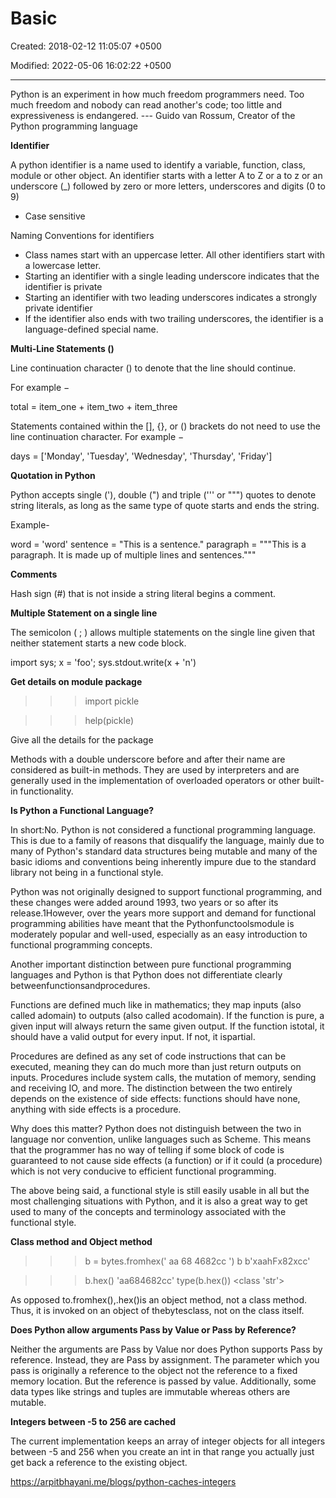 # Basic

Created: 2018-02-12 11:05:07 +0500

Modified: 2022-05-06 16:02:22 +0500

---

Python is an experiment in how much freedom programmers need. Too much freedom and nobody can read another's code; too little and expressiveness is endangered. --- Guido van Rossum, Creator of the Python programming language



**Identifier**

A python identifier is a name used to identify a variable, function, class, module or other object. An identifier starts with a letter A to Z or a to z or an underscore (_) followed by zero or more letters, underscores and digits (0 to 9)
-   Case sensitive



Naming Conventions for identifiers
-   Class names start with an uppercase letter. All other identifiers start with a lowercase letter.
-   Starting an identifier with a single leading underscore indicates that the identifier is private
-   Starting an identifier with two leading underscores indicates a strongly private identifier
-   If the identifier also ends with two trailing underscores, the identifier is a language-defined special name.



**Multi-Line Statements ()**

Line continuation character () to denote that the line should continue.

For example −

total = item_one + 
item_two + 
item_three

Statements contained within the [], {}, or () brackets do not need to use the line continuation character. For example −



days = ['Monday', 'Tuesday', 'Wednesday',
'Thursday', 'Friday']



**Quotation in Python**

Python accepts single ('), double (") and triple (''' or """) quotes to denote string literals, as long as the same type of quote starts and ends the string.

Example-

word = 'word'
sentence = "This is a sentence."
paragraph = """This is a paragraph. It is
made up of multiple lines and sentences."""



**Comments**

Hash sign (#) that is not inside a string literal begins a comment.



**Multiple Statement on a single line**

The semicolon ( ; ) allows multiple statements on the single line given that neither statement starts a new code block.

import sys; x = 'foo'; sys.stdout.write(x + 'n')



**Get details on module package**

>>> import pickle

>>> help(pickle)

Give all the details for the package



Methods with a double underscore before and after their name are considered as built-in methods. They are used by interpreters and are generally used in the implementation of overloaded operators or other built-in functionality.



**Is Python a Functional Language?**

In short:No. Python is not considered a functional programming language. This is due to a family of reasons that disqualify the language, mainly due to many of Python's standard data structures being mutable and many of the basic idioms and conventions being inherently impure due to the standard library not being in a functional style.



Python was not originally designed to support functional programming, and these changes were added around 1993, two years or so after its release.1However, over the years more support and demand for functional programming abilities have meant that the Pythonfunctoolsmodule is moderately popular and well-used, especially as an easy introduction to functional programming concepts.



Another important distinction between pure functional programming languages and Python is that Python does not differentiate clearly betweenfunctionsandprocedures.



Functions are defined much like in mathematics; they map inputs (also called adomain) to outputs (also called acodomain). If the function is pure, a given input will always return the same given output. If the function istotal, it should have a valid output for every input. If not, it ispartial.



Procedures are defined as any set of code instructions that can be executed, meaning they can do much more than just return outputs on inputs. Procedures include system calls, the mutation of memory, sending and receiving IO, and more. The distinction between the two entirely depends on the existence of side effects: functions should have none, anything with side effects is a procedure.



Why does this matter? Python does not distinguish between the two in language nor convention, unlike languages such as Scheme. This means that the programmer has no way of telling if some block of code is guaranteed to not cause side effects (a function) or if it could (a procedure) which is not very conducive to efficient functional programming.



The above being said, a functional style is still easily usable in all but the most challenging situations with Python, and it is also a great way to get used to many of the concepts and terminology associated with the functional style.



**Class method and Object method**

>>> b = bytes.fromhex(' aa 68 4682cc ')
>>> b
b'xaahFx82xcc'

>>> b.hex()
'aa684682cc'
>>> type(b.hex())
<class 'str'>



As opposed to.fromhex(),.hex()is an object method, not a class method. Thus, it is invoked on an object of thebytesclass, not on the class itself.



**Does Python allow arguments Pass by Value or Pass by Reference?**

Neither the arguments are Pass by Value nor does Python supports Pass by reference. Instead, they are Pass by assignment. The parameter which you pass is originally a reference to the object not the reference to a fixed memory location. But the reference is passed by value. Additionally, some data types like strings and tuples are immutable whereas others are mutable.



**Integers between -5 to 256 are cached**

The current implementation keeps an array of integer objects for all integers between -5 and 256 when you create an int in that range you actually just get back a reference to the existing object.



<https://arpitbhayani.me/blogs/python-caches-integers>
